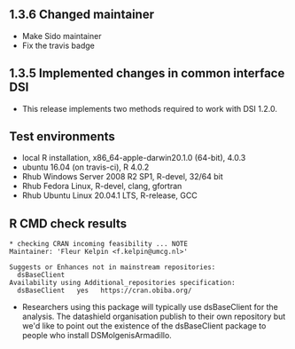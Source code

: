 ## 1.3.6 Changed maintainer
* Make Sido maintainer
* Fix the travis badge

## 1.3.5 Implemented changes in common interface DSI
* This release implements two methods required to work with DSI 1.2.0.

## Test environments
* local R installation, x86_64-apple-darwin20.1.0 (64-bit), 4.0.3
* ubuntu 16.04 (on travis-ci), R 4.0.2
* Rhub Windows Server 2008 R2 SP1, R-devel, 32/64 bit
* Rhub Fedora Linux, R-devel, clang, gfortran
* Rhub Ubuntu Linux 20.04.1 LTS, R-release, GCC

## R CMD check results

```
* checking CRAN incoming feasibility ... NOTE
Maintainer: 'Fleur Kelpin <f.kelpin@umcg.nl>'

Suggests or Enhances not in mainstream repositories:
  dsBaseClient
Availability using Additional_repositories specification:
  dsBaseClient   yes   https://cran.obiba.org/
```
* Researchers using this package will typically use dsBaseClient for the analysis.
The datashield organisation publish to their own repository but we'd like to point out
the existence of the dsBaseClient package to people who install DSMolgenisArmadillo.
